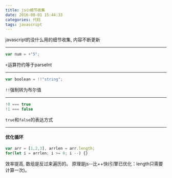 ```yaml
---
title: js小细节收集
date: 2016-08-01 15:44:33
categories: 代码
tags: javascript
---
```

javascript的没什么用的细节收集, 内容不断更新
<!--more-->
---
```js
var num = +"5";
```
``+``运算符约等于parseInt

---
```js
var boolean = !!"string";
```
``!!``强制转为布尔值

---
```js
!0 === true
!1 === false
```
``true``和``false``的表达方式

---
#### 优化循环
```js
var arr = [1,2,3], arrlen = arr.length;
for(let i = arrlen; i >= 0; i --) {}
```
效率提高, 数组是反过来遍历的。 原理是js--比++快(引擎已优化：length只需要计算一次)。
